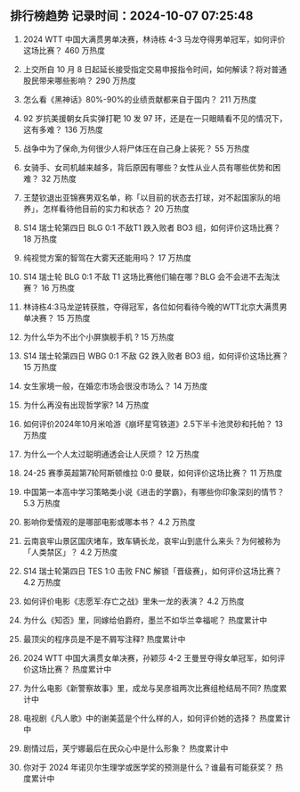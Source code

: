 
## 排行榜趋势 记录时间：2024-10-07 07:25:48
  
  1. 2024 WTT 中国大满贯男单决赛，林诗栋 4-3 马龙夺得男单冠军，如何评价这场比赛？ 460 万热度
    
  2. 上交所自 10 月 8 日起延长接受指定交易申报指令时间，如何解读？将对普通股民带来哪些影响？ 290 万热度
    
  3. 怎么看《黑神话》80%-90%的业绩贡献都来自于国内？ 211 万热度
    
  4. 92 岁抗美援朝女兵实弹打靶 10 发 97 环，还是在一只眼睛看不见的情况下，这有多难？ 136 万热度
    
  5. 战争中为了保命,为何很少人将尸体压在自己身上装死？ 55 万热度
    
  6. 女骑手、女司机越来越多，背后原因有哪些？女性从业人员有哪些优势和困难？ 32 万热度
    
  7. 王楚钦退出亚锦赛男双名单，称「以目前的状态去打球，对不起国家队的培养」，怎样看待他目前的实力和状态？ 20 万热度
    
  8. S14 瑞士轮第四日 BLG 0:1 不敌T1 跌入败者 BO3 组，如何评价这场比赛？ 18 万热度
    
  9. 纯视觉方案的智驾在大雾天还能用吗？ 17 万热度
    
  10. S14 瑞士轮 BLG 0:1 不敌 T1 这场比赛他们输在哪？BLG 会不会进不去淘汰赛？ 16 万热度
    
  11. 林诗栋4:3马龙逆转获胜，夺得冠军，各位如何看待今晚的WTT北京大满贯男单决赛？ 15 万热度
    
  12. 为什么华为不出个小屏旗舰手机 ? 15 万热度
    
  13. S14 瑞士轮第四日 WBG 0:1 不敌 G2 跌入败者 BO3 组，如何评价这场比赛？ 15 万热度
    
  14. 女生家境一般，在婚恋市场会很没市场么？ 14 万热度
    
  15. 为什么再没有出现哲学家? 14 万热度
    
  16. 如何评价2024年10月米哈游《崩坏星穹铁道》2.5下半卡池灵砂和托帕？ 13 万热度
    
  17. 为什么一个人太过聪明通透会让人厌烦？ 12 万热度
    
  18. 24-25 赛季英超第7轮阿斯顿维拉 0:0 曼联，如何评价这场比赛？ 11 万热度
    
  19. 中国第一本高中学习策略类小说《进击的学霸》，有哪些你印象深刻的情节？ 5.3 万热度
    
  20. 影响你爱情观的是哪部电影或哪本书？ 4.2 万热度
    
  21. 云南哀牢山景区国庆堵车，致车辆长龙，哀牢山到底什么来头？为何被称为「人类禁区」？ 4.2 万热度
    
  22. S14 瑞士轮第四日 TES 1:0 击败 FNC 解锁「晋级赛」，如何评价这场比赛？ 4.2 万热度
    
  23. 如何评价电影《志愿军:存亡之战》里朱一龙的表演？ 4.2 万热度
    
  24. 为什么《知否》里，同嫁给伯爵府，墨兰不如华兰幸福呢？ 热度累计中
    
  25. 最顶尖的程序员是不是不屑写注释? 热度累计中
    
  26. 2024 WTT 中国大满贯女单决赛，孙颖莎 4-2 王曼昱夺得女单冠军，如何评价这场比赛？ 热度累计中
    
  27. 为什么电影《新警察故事》里，成龙与吴彦祖两次比赛组枪结局不同? 热度累计中
    
  28. 电视剧《凡人歌》中的谢美蓝是个什么样的人，如何评价她的选择？ 热度累计中
    
  29. 剧情过后，芙宁娜最后在民众心中是什么形象？ 热度累计中
    
  30. 你对于 2024 年诺贝尔生理学或医学奖的预测是什么？谁最有可能获奖？ 热度累计中
    